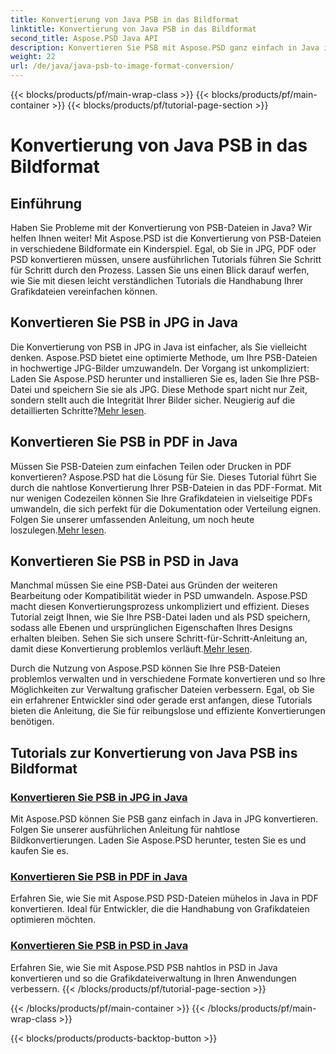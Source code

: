 ```yaml
---
title: Konvertierung von Java PSB in das Bildformat
linktitle: Konvertierung von Java PSB in das Bildformat
second_title: Aspose.PSD Java API
description: Konvertieren Sie PSB mit Aspose.PSD ganz einfach in Java in JPG, PDF und PSD. Folgen Sie unseren Tutorials für nahtlose Bildkonvertierungen und verbessern Sie Ihre Projekte.
weight: 22
url: /de/java/java-psb-to-image-format-conversion/
---
```


{{< blocks/products/pf/main-wrap-class >}}
{{< blocks/products/pf/main-container >}}
{{< blocks/products/pf/tutorial-page-section >}}

# Konvertierung von Java PSB in das Bildformat

## Einführung
Haben Sie Probleme mit der Konvertierung von PSB-Dateien in Java? Wir helfen Ihnen weiter! Mit Aspose.PSD ist die Konvertierung von PSB-Dateien in verschiedene Bildformate ein Kinderspiel. Egal, ob Sie in JPG, PDF oder PSD konvertieren müssen, unsere ausführlichen Tutorials führen Sie Schritt für Schritt durch den Prozess. Lassen Sie uns einen Blick darauf werfen, wie Sie mit diesen leicht verständlichen Tutorials die Handhabung Ihrer Grafikdateien vereinfachen können.

## Konvertieren Sie PSB in JPG in Java

 Die Konvertierung von PSB in JPG in Java ist einfacher, als Sie vielleicht denken. Aspose.PSD bietet eine optimierte Methode, um Ihre PSB-Dateien in hochwertige JPG-Bilder umzuwandeln. Der Vorgang ist unkompliziert: Laden Sie Aspose.PSD herunter und installieren Sie es, laden Sie Ihre PSB-Datei und speichern Sie sie als JPG. Diese Methode spart nicht nur Zeit, sondern stellt auch die Integrität Ihrer Bilder sicher. Neugierig auf die detaillierten Schritte?[Mehr lesen](./convert-psb-to-jpg-java/).

## Konvertieren Sie PSB in PDF in Java

Müssen Sie PSB-Dateien zum einfachen Teilen oder Drucken in PDF konvertieren? Aspose.PSD hat die Lösung für Sie. Dieses Tutorial führt Sie durch die nahtlose Konvertierung Ihrer PSB-Dateien in das PDF-Format. Mit nur wenigen Codezeilen können Sie Ihre Grafikdateien in vielseitige PDFs umwandeln, die sich perfekt für die Dokumentation oder Verteilung eignen. Folgen Sie unserer umfassenden Anleitung, um noch heute loszulegen.[Mehr lesen](./convert-psb-to-pdf-java/).

## Konvertieren Sie PSB in PSD in Java

 Manchmal müssen Sie eine PSB-Datei aus Gründen der weiteren Bearbeitung oder Kompatibilität wieder in PSD umwandeln. Aspose.PSD macht diesen Konvertierungsprozess unkompliziert und effizient. Dieses Tutorial zeigt Ihnen, wie Sie Ihre PSB-Datei laden und als PSD speichern, sodass alle Ebenen und ursprünglichen Eigenschaften Ihres Designs erhalten bleiben. Sehen Sie sich unsere Schritt-für-Schritt-Anleitung an, damit diese Konvertierung problemlos verläuft.[Mehr lesen](./convert-psb-to-psd-java/).

Durch die Nutzung von Aspose.PSD können Sie Ihre PSB-Dateien problemlos verwalten und in verschiedene Formate konvertieren und so Ihre Möglichkeiten zur Verwaltung grafischer Dateien verbessern. Egal, ob Sie ein erfahrener Entwickler sind oder gerade erst anfangen, diese Tutorials bieten die Anleitung, die Sie für reibungslose und effiziente Konvertierungen benötigen.

## Tutorials zur Konvertierung von Java PSB ins Bildformat
### [Konvertieren Sie PSB in JPG in Java](./convert-psb-to-jpg-java/)
Mit Aspose.PSD können Sie PSB ganz einfach in Java in JPG konvertieren. Folgen Sie unserer ausführlichen Anleitung für nahtlose Bildkonvertierungen. Laden Sie Aspose.PSD herunter, testen Sie es und kaufen Sie es.
### [Konvertieren Sie PSB in PDF in Java](./convert-psb-to-pdf-java/)
Erfahren Sie, wie Sie mit Aspose.PSD PSD-Dateien mühelos in Java in PDF konvertieren. Ideal für Entwickler, die die Handhabung von Grafikdateien optimieren möchten.
### [Konvertieren Sie PSB in PSD in Java](./convert-psb-to-psd-java/)
Erfahren Sie, wie Sie mit Aspose.PSD PSB nahtlos in PSD in Java konvertieren und so die Grafikdateiverwaltung in Ihren Anwendungen verbessern.
{{< /blocks/products/pf/tutorial-page-section >}}

{{< /blocks/products/pf/main-container >}}
{{< /blocks/products/pf/main-wrap-class >}}

{{< blocks/products/products-backtop-button >}}
